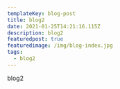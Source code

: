 ```yaml
---
templateKey: blog-post
title: blog2
date: 2021-01-25T14:21:16.115Z
description: blog2
featuredpost: true
featuredimage: /img/blog-index.jpg
tags:
  - blog2
---
```

blog2